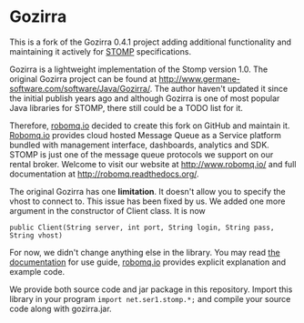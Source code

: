 # Gozirra
This is a fork of the Gozirra 0.4.1 project adding additional functionality and maintaining it actively for [STOMP](https://stomp.github.io/) specifications.  

Gozirra is a lightweight implementation of the Stomp version 1.0. The original Gozirra project can be found at <http://www.germane-software.com/software/Java/Gozirra/>. The author haven't updated it since the initial publish years ago and although Gozirra is one of most popular Java libraries for STOMP, there still could be a TODO list for it.  

Therefore, [robomq.io](http://www.robomq.io/) decided to create this fork on GitHub and maintain it. [Robomq.io](http://www.robomq.io/) provides cloud hosted Message Queue as a Service platform bundled with management interface, dashboards, analytics and SDK. STOMP is just one of the message queue protocols we support on our rental broker.  Welcome to visit our website at <http://www.robomq.io/> and full documentation at <http://robomq.readthedocs.org/>.   
  
The original Gozirra has one **limitation**. It doesn't allow you to specify the vhost to connect to. This issue has been fixed by us. We added one more argument in the constructor of Client class. It is now  

	public Client(String server, int port, String login, String pass, String vhost)

For now, we didn't change anything else in the library. You may read [the documentation](http://robomq.readthedocs.org/en/latest/STOMP/#java) for use guide, [robomq.io](http://www.robomq.io/) provides explicit explanation and example code.  

We provide both source code and jar package in this repository. Import this library in your program	`import net.ser1.stomp.*;` and compile your source code along with gozirra.jar.  
